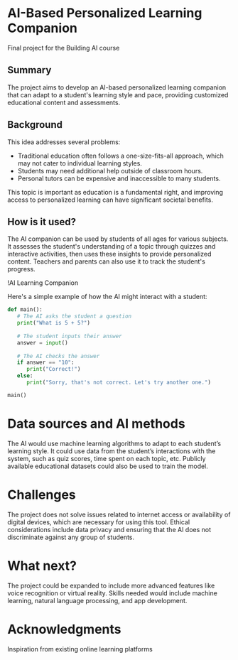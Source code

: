 # AI-Based Personalized Learning Companion

Final project for the Building AI course

## Summary

The project aims to develop an AI-based personalized learning companion that can adapt to a student's learning style and pace, providing customized educational content and assessments.

## Background

This idea addresses several problems:
* Traditional education often follows a one-size-fits-all approach, which may not cater to individual learning styles.
* Students may need additional help outside of classroom hours.
* Personal tutors can be expensive and inaccessible to many students.

This topic is important as education is a fundamental right, and improving access to personalized learning can have significant societal benefits.

## How is it used?

The AI companion can be used by students of all ages for various subjects. It assesses the student's understanding of a topic through quizzes and interactive activities, then uses these insights to provide personalized content. Teachers and parents can also use it to track the student's progress.

!AI Learning Companion

Here's a simple example of how the AI might interact with a student:

```python
def main():
   # The AI asks the student a question
   print("What is 5 + 5?")
   
   # The student inputs their answer
   answer = input()
   
   # The AI checks the answer
   if answer == "10":
      print("Correct!")
   else:
      print("Sorry, that's not correct. Let's try another one.")

main()
```
# Data sources and AI methods
The AI would use machine learning algorithms to adapt to each student’s learning style. It could use data from the student’s interactions with the system, such as quiz scores, time spent on each topic, etc. Publicly available educational datasets could also be used to train the model.

# Challenges
The project does not solve issues related to internet access or availability of digital devices, which are necessary for using this tool. Ethical considerations include data privacy and ensuring that the AI does not discriminate against any group of students.

# What next?
The project could be expanded to include more advanced features like voice recognition or virtual reality. Skills needed would include machine learning, natural language processing, and app development.

# Acknowledgments
Inspiration from existing online learning platforms
